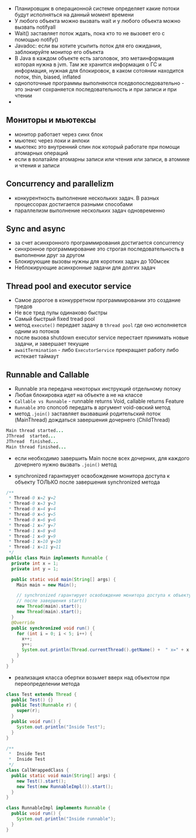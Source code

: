 - Планировщик в операционной системе определяет какие потоки будут исполняться на данный момент времени
- У любого объекта можно вызвать wait и у любого объекта можно вызвать notifyall
- Wait() заставляет поток ждать, пока кто то не вызовет его с помощью notify()
- Javadoc: если вы хотите усыпить поток для его ожидания, заблокируйте монитор его объекта
- В Java в каждом объекте есть заголовок, это метаинформация которая нужна в jvm. Там же хранится информация о ГС и информация, нужная для блокировок, в каком сотоянии находится поток, thin, biased, inflated
- однопоточные программы выполняются пседвопоследовательно - это значит сохраняется последовательность и при записи и при чтении
- 

## Мониторы и мьютексы
- монитор работает через синх блок
- мьютекс через локи и анлоки
- мьютекс это внутренний спин лок который работате при помощи атомарных операций
- если в волатайле атомарны записи или чтения или записи, в атомике и чтения и записи

## Concurrency and parallelizm
- конкурентность выполнение нескольких задач. В разных процессорах достигается разными способами
- параллелизм выполнение нескольких задач одновременно

## Sync and async
- за счет асинхронного программирования достигается concurrency
- синхронное программирование это строгая последовательность в выполнении друг за другом
- Блокирующие вызовы нужны для коротких задач до 100мсек
- Неблокирующие асинхронные задачи для долгих задач

## Thread pool and executor service
- Самое дорогое в конкурретном программировании это создание тредов
- Не все тред пулы одинаково быстры
- Самый быстрый fixed tread pool
- метод `execute()` передает задачу в `thread pool` где оно исполняется одним из потоков
- после вызова shutdown executor service перестает принимать новые задачи, и завершает текущие
- `awaitTermination` - либо `ExecutorService` прекращает работу либо истекает таймаут


## Runnable and Callable
- Runnable эта передача некоторых инструкций отдельному потоку
- Любая блокировка идет на объекте а не на классе 
- `Callable vs Runnable` - runnable returns Void, callable returns Feature
- `Runnable` это спопсоб передать в аргумент void-овский метод
- метод `.join()` заставляет вызвавший родительский поток (MainThread) дождаться завершения дочернего (ChildThread)
```java
Main thread started...
JThread  started... 
JThread  finished... 
Main thread finished...
```
- если необходимо завершить Main после всех дочерних, для каждого дочернего нужно вызвать `.join()` метод

- synchronized гарантирует освобождение монитора доступа к объекту ТОЛЬКО  после завершения synchronized метода 
```Java
/**
 * Thread-0 x=2 y=2
 * Thread-0 x=3 y=3
 * Thread-0 x=4 y=4
 * Thread-0 x=5 y=5
 * Thread-0 x=6 y=6
 * Thread-1 x=7 y=7
 * Thread-1 x=8 y=8
 * Thread-1 x=9 y=9
 * Thread-1 x=10 y=10
 * Thread-1 x=11 y=11
 */
public class Main implements Runnable {
  private int x = 1;
  private int y = 1;

  public static void main(String[] args) {
    Main main = new Main();

    // synchronized гарантирует освобождение монитора доступа к объекту
    // после завершения start()
    new Thread(main).start();
    new Thread(main).start();
  }
  @Override
  public synchronized void run() {
    for (int i = 0; i < 5; i++) {
      x++;
      y++;
      System.out.println(Thread.currentThread().getName() +  " x=" + x + " y=" + y);
    }
  }
}
```

- реализация класса обертки возьмет вверх над объектом при переопределении метода
```Java
class Test extends Thread {
  public Test() {}
  public Test(Runnable r) {
    super(r);
  }
  public void run() {
    System.out.println("Inside Test");
  }
}

/**
 *  Inside Test
 *  Inside Test
 */
class CallWrappedClass {
  public static void main(String[] args) {
    new Test().start();
    new Test(new RunnableImpl()).start();
  }
}

class RunnableImpl implements Runnable {
  public void run() {
    System.out.println("Inside runnable");
  }
}
```
